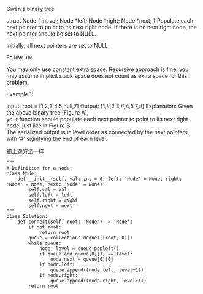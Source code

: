 Given a binary tree

struct Node {
  int val;
  Node *left;
  Node *right;
  Node *next;
}
Populate each next pointer to point to its next right node. If there is no next right node, the next pointer should be set to NULL.

Initially, all next pointers are set to NULL.

 

Follow up:

You may only use constant extra space.
Recursive approach is fine, you may assume implicit stack space does not count as extra space for this problem.
 

Example 1:



Input: root = [1,2,3,4,5,null,7]
Output: [1,#,2,3,#,4,5,7,#]
Explanation: Given the above binary tree (Figure A),   
your function should populate each next pointer to point to its next right node, just like in Figure B.  
The serialized output is in level order as connected by the next pointers, with '#' signifying the end of each level.  

和上题方法一样
```
"""
# Definition for a Node.
class Node:
    def __init__(self, val: int = 0, left: 'Node' = None, right: 'Node' = None, next: 'Node' = None):
        self.val = val
        self.left = left
        self.right = right
        self.next = next
"""
class Solution:
    def connect(self, root: 'Node') -> 'Node':
        if not root:
            return root
        queue = collections.deque([(root, 0)])
        while queue:
            node, level = queue.popleft()
            if queue and queue[0][1] == level:
                node.next = queue[0][0]
            if node.left:
                queue.append((node.left, level+1))
            if node.right:
                queue.append((node.right, level+1))
        return root
        
```
